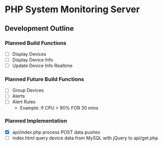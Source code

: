 # PHP System Monitoring Server

## Development Outline

### Planned Build Functions

- [ ] Display Devices
- [ ] Display Device Info
- [ ] Update Device Info Realtime

### Planned Future Build Functions

- [ ] Group Devices
- [ ] Alerts
- [ ] Alert Rules
  - Example: If CPU > 90% FOR 30 mins

### Planned Implementation

- [x] api/index.php process POST data pushes
- [ ] index.html query device data from MySQL with jQuery to api/get.php